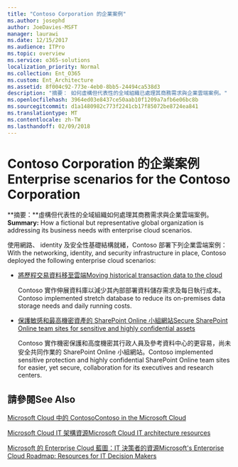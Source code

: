 ```yaml
---
title: "Contoso Corporation 的企業案例"
ms.author: josephd
author: JoeDavies-MSFT
manager: laurawi
ms.date: 12/15/2017
ms.audience: ITPro
ms.topic: overview
ms.service: o365-solutions
localization_priority: Normal
ms.collection: Ent_O365
ms.custom: Ent_Architecture
ms.assetid: 8f004c92-773e-4eb0-8bb5-24494ca538d3
description: "摘要： 如何虛構但代表性的全域組織已處理其商務需求與企業雲端案例。"
ms.openlocfilehash: 3964ed03e8437ce50aab10f1209a7afb6e06bc8b
ms.sourcegitcommit: d1a1480982c773f2241cb17f85072be8724ea841
ms.translationtype: MT
ms.contentlocale: zh-TW
ms.lasthandoff: 02/09/2018
---
```

# <a name="enterprise-scenarios-for-the-contoso-corporation"></a><span data-ttu-id="2fb63-103">Contoso Corporation 的企業案例</span><span class="sxs-lookup"><span data-stu-id="2fb63-103">Enterprise scenarios for the Contoso Corporation</span></span>

 <span data-ttu-id="2fb63-104">**摘要：**虛構但代表性的全域組織如何處理其商務需求與企業雲端案例。</span><span class="sxs-lookup"><span data-stu-id="2fb63-104">**Summary:** How a fictional but representative global organization is addressing its business needs with enterprise cloud scenarios.</span></span>
  
<span data-ttu-id="2fb63-105">使用網路、 identity 及安全性基礎結構就緒，Contoso 部署下列企業雲端案例：</span><span class="sxs-lookup"><span data-stu-id="2fb63-105">With the networking, identity, and security infrastructure in place, Contoso deployed the following enterprise cloud scenarios:</span></span>
  
- [<span data-ttu-id="2fb63-106">將歷程交易資料移至雲端</span><span class="sxs-lookup"><span data-stu-id="2fb63-106">Moving historical transaction data to the cloud</span></span>](moving-historical-transaction-data-to-the-cloud.md)
    
    <span data-ttu-id="2fb63-107">Contoso 實作伸展資料庫以減少其內部部署資料儲存需求及每日執行成本。</span><span class="sxs-lookup"><span data-stu-id="2fb63-107">Contoso implemented stretch database to reduce its on-premises data storage needs and daily running costs.</span></span>
    
- [<span data-ttu-id="2fb63-108">保護敏感和最高機密資產的 SharePoint Online 小組網站</span><span class="sxs-lookup"><span data-stu-id="2fb63-108">Secure SharePoint Online team sites for sensitive and highly confidential assets</span></span>](secure-sharepoint-online-team-sites-for-sensitive-and-highly-confidential-assets.md)
    
    <span data-ttu-id="2fb63-109">Contoso 實作機密保護和高度機密其行政人員及參考資料中心的更容易，尚未安全共同作業的 SharePoint Online 小組網站。</span><span class="sxs-lookup"><span data-stu-id="2fb63-109">Contoso implemented sensitive protection and highly confidential SharePoint Online team sites for easier, yet secure, collaboration for its executives and research centers.</span></span>
    
## <a name="see-also"></a><span data-ttu-id="2fb63-110">請參閱</span><span class="sxs-lookup"><span data-stu-id="2fb63-110">See Also</span></span>

[<span data-ttu-id="2fb63-111">Microsoft Cloud 中的 Contoso</span><span class="sxs-lookup"><span data-stu-id="2fb63-111">Contoso in the Microsoft Cloud</span></span>](contoso-in-the-microsoft-cloud.md)
  
[<span data-ttu-id="2fb63-112">Microsoft Cloud IT 架構資源</span><span class="sxs-lookup"><span data-stu-id="2fb63-112">Microsoft Cloud IT architecture resources</span></span>](microsoft-cloud-it-architecture-resources.md)

[<span data-ttu-id="2fb63-113">Microsoft 的 Enterprise Cloud 藍圖：IT 決策者的資源</span><span class="sxs-lookup"><span data-stu-id="2fb63-113">Microsoft's Enterprise Cloud Roadmap: Resources for IT Decision Makers</span></span>](https://sway.com/FJ2xsyWtkJc2taRD)



